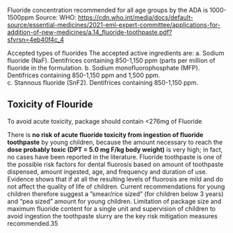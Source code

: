 Fluoride concentration recommended for all age groups by the ADA is 1000-1500ppm
Source: WHO: https://cdn.who.int/media/docs/default-source/essential-medicines/2021-eml-expert-committee/applications-for-addition-of-new-medicines/a.14_fluoride-toothpaste.pdf?sfvrsn=4eb40f4c_4

Accepted types of fluorides
The accepted active ingredients are: 
a.  Sodium fluoride (NaF). Dentifrices containing 850-1,150 ppm (parts per million of fluoride in the formulation.
b.  Sodium monofluorophosphate (MFP). Dentifrices containing 850-1,150 ppm and 1,500 ppm.  
c.  Stannous fluoride (SnF2). Dentifrices containing 850-1,150 ppm.

## Toxicity of Flouride

To avoid acute toxicity, package should contain <276mg of Fluoride 

There is **no risk of acute fluoride toxicity from ingestion of fluoride toothpaste** by young children, because the amount necessary to reach the **dose probably toxic (DPT = 5.0 mg F/kg body weight)** is very high; in fact, no cases have been reported in the literature. Fluoride toothpaste is one of the possible risk factors for dental fluorosis based on amount of toothpaste dispensed, amount ingested, age, and frequency and duration of use. Evidence shows that if at all the resulting levels of fluorosis are mild and do not affect the quality of life of children. Current recommendations for young children therefore suggest a ”smear/rice sized” (for children below 3 years) and “pea sized” amount for young children. Limitation of package size and maximum fluoride content for a single unit and supervision of children to avoid ingestion the toothpaste slurry are the key risk mitigation measures recommended.35